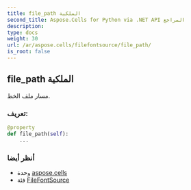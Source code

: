 ```yaml
---
title: file_path الملكية
second_title: Aspose.Cells for Python via .NET API المراجع
description:
type: docs
weight: 30
url: /ar/aspose.cells/filefontsource/file_path/
is_root: false
---
```

##  file_path الملكية

مسار ملف الخط.
###  تعريف:
```python
@property
def file_path(self):
    ...
```

###  أنظر أيضا
* وحدة [aspose.cells](../../)
* فئة [FileFontSource](/cells/python-net/ar/aspose.cells/filefontsource)
